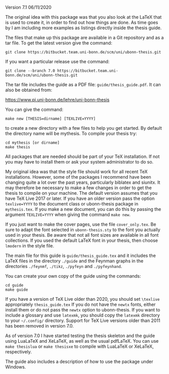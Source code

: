 Version 7.1 06/11/2020

The original idea with this package was that you also look at the LaTeX that
is used to create it, in order to find out how things are done.
As time goes by I am including more examples as listings directly inside the thesis guide.

The files that make up this package are available in a Git
repository and as a tar file. To get the latest version
give the command:
```
git clone https://bitbucket.team.uni-bonn.de/scm/uni/ubonn-thesis.git
```

If you want a particular release use the command:
```
git clone --branch 7.0 https://bitbucket.team.uni-bonn.de/scm/uni/ubonn-thesis.git
```

The tar file includes the guide as a PDF file: `guide/thesis_guide.pdf`.
It can also be obtained from:

https://www.pi.uni-bonn.de/lehre/uni-bonn-thesis

You can give the command:
```
make new [THESIS=dirname] [TEXLIVE=YYYY]
```
to create a new directory with a few files to help you get
started. By default the directory name will be mythesis.
To compile your thesis try:
```
cd mythesis [or dirname]
make thesis
```

All packages that are needed should be part of your TeX installation.
If not you may have to install them or ask your system administrator to do so.

My original idea was that the style file should work for all recent
TeX installations.  However, some of the packages I recommend have
been changing quite a lot over the past years, particularly
biblatex and siunitx.  It may therefore be necessary to make a few
changes in order to get the thesis to compile on your machine.
The default version assumes that you have TeX Live 2017 or later.
If you have an older version pass the option `texlive=YYYY` to the document class
or ubonn-thesis package in `mythesis.tex`.
If you make a new document, you can do this by passing the argument 
`TEXLIVE=YYYY` when giving the command `make new`.

If you just want to make the cover pages, use the file `cover_only.tex`.
Be sure to adapt the font selected in `ubonn-thesis.sty` to the font
you actually used in your thesis. Be aware that not all font sizes are
available in all font collections. If you used the default LaTeX font
in your thesis, then choose `lmodern` in the style file.

The main file for this guide is `guide/thesis_guide.tex` and it
includes the LaTeX files in the directory `./guide` and the
Feynman graphs in the directories `./feynmf`, `./tikz`, `./pyfeyn` and `./pyfeynhand`.

You can create your own copy of the guide using the commands:
```
cd guide
make guide
```

If you have a version of TeX Live older than 2020, you should set 
`\texlive` appropriately `thesis_guide.tex`
If you do not have the `newtx` fonts, either install them 
or do not pass the `newtx` option to ubonn-thesis.
If you want to include a glossary and use `latexmk`, you should copy the `latexmk`
directory to your `~/.config/` directory.
Support for TeX Live versions older than 2011 has been removed in version 7.0.

As of version 7.0 I have started testing the thesis skeleton and the guide using
LuaLaTeX and XeLaTeX, as well as the usual pdfLaTeX.
You can use `make thesislua` or `make thesisxe` to compile with LuaLaTeX or XeLaTeX,
respectively.

The guide also includes a description of how to use the package under
Windows.
